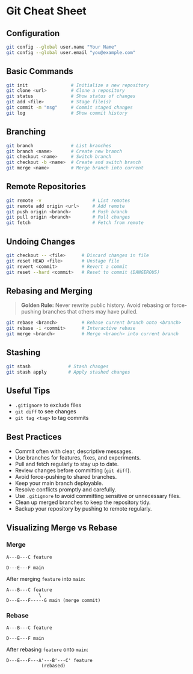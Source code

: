 # Git Cheat Sheet

## Configuration
```sh
git config --global user.name "Your Name"
git config --global user.email "you@example.com"
```

## Basic Commands
```sh
git init                # Initialize a new repository
git clone <url>         # Clone a repository
git status              # Show status of changes
git add <file>          # Stage file(s)
git commit -m "msg"     # Commit staged changes
git log                 # Show commit history
```

## Branching
```sh
git branch              # List branches
git branch <name>       # Create new branch
git checkout <name>     # Switch branch
git checkout -b <name>  # Create and switch branch
git merge <name>        # Merge branch into current
```

## Remote Repositories
```sh
git remote -v                   # List remotes
git remote add origin <url>     # Add remote
git push origin <branch>        # Push branch
git pull origin <branch>        # Pull changes
git fetch                       # Fetch from remote
```

## Undoing Changes
```sh
git checkout -- <file>      # Discard changes in file
git reset HEAD <file>       # Unstage file
git revert <commit>         # Revert a commit
git reset --hard <commit>   # Reset to commit (DANGEROUS)
```
## Rebasing and Merging

> **Golden Rule:** Never rewrite public history. Avoid rebasing or force-pushing branches that others may have pulled.

```sh
git rebase <branch>         # Rebase current branch onto <branch>
git rebase -i <commit>      # Interactive rebase
git merge <branch>          # Merge <branch> into current branch
```

## Stashing
```sh
git stash              # Stash changes
git stash apply        # Apply stashed changes
```

## Useful Tips
* `.gitignore` to exclude files
* `git diff` to see changes
* `git tag <tag>` to tag commits

## Best Practices

* Commit often with clear, descriptive messages.
* Use branches for features, fixes, and experiments.
* Pull and fetch regularly to stay up to date.
* Review changes before committing (`git diff`).
* Avoid force-pushing to shared branches.
* Keep your main branch deployable.
* Resolve conflicts promptly and carefully.
* Use `.gitignore` to avoid committing sensitive or unnecessary files.
* Clean up merged branches to keep the repository tidy.
* Backup your repository by pushing to remote regularly.

## Visualizing Merge vs Rebase

### Merge

```
A---B---C feature

D---E---F main
```
After merging `feature` into `main`:

```
A---B---C feature
            \
D---E---F-----G main (merge commit)
```

### Rebase

```
A---B---C feature

D---E---F main
```
After rebasing `feature` onto `main`:

```
D---E---F---A'---B'---C' feature
             (rebased)
```

